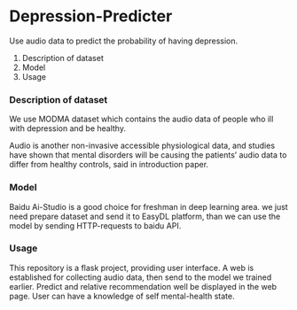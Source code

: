 # Depression-Predicter
Use audio data to predict the probability of having depression.

1. Description of dataset
2. Model
3. Usage

### Description of dataset

We use MODMA dataset which contains the audio data of people who ill with depression and be healthy.

Audio is another non-invasive accessible physiological data, and studies have shown that mental disorders will be causing the patients’ audio data to differ from healthy controls, said in introduction paper.

### Model

Baidu Ai-Studio is a good choice for freshman in deep learning area. we just need prepare dataset and send it to EasyDL platform, than we can use the model by sending HTTP-requests to baidu API.

### Usage

This repository is a flask project, providing user interface. A web is established for collecting audio data, then send to the model we trained earlier. Predict and relative recommendation well be displayed in the web page. User can have a knowledge of self mental-health state.



